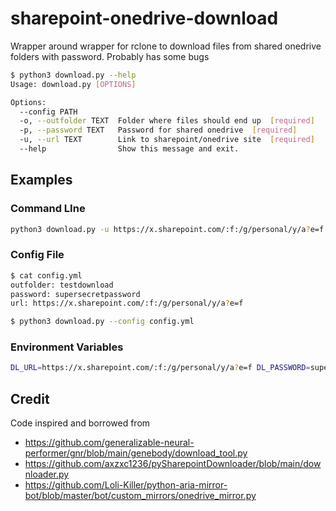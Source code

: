 # sharepoint-onedrive-download

Wrapper around wrapper for rclone to download files from shared onedrive folders with password.
Probably has some bugs

```sh
$ python3 download.py --help
Usage: download.py [OPTIONS]

Options:
  --config PATH
  -o, --outfolder TEXT  Folder where files should end up  [required]
  -p, --password TEXT   Password for shared onedrive  [required]
  -u, --url TEXT        Link to sharepoint/onedrive site  [required]
  --help                Show this message and exit.
```

## Examples

### Command LIne

```sh
python3 download.py -u https://x.sharepoint.com/:f:/g/personal/y/a?e=f -p supersecretpassword -o testdownload
```

### Config File

```sh
$ cat config.yml
outfolder: testdownload
password: supersecretpassword
url: https://x.sharepoint.com/:f:/g/personal/y/a?e=f

$ python3 download.py --config config.yml
```

### Environment Variables

```sh
DL_URL=https://x.sharepoint.com/:f:/g/personal/y/a?e=f DL_PASSWORD=supersecretpassword DL_OUTFOLDER=testdownload python3 download.py
```


## Credit

Code inspired and borrowed from

* https://github.com/generalizable-neural-performer/gnr/blob/main/genebody/download_tool.py
* https://github.com/axzxc1236/pySharepointDownloader/blob/main/downloader.py
* https://github.com/Loli-Killer/python-aria-mirror-bot/blob/master/bot/custom_mirrors/onedrive_mirror.py
